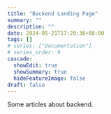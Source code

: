 ```yaml
---
title: "Backend Landing Page"
summary: ""
description: ""
date: 2024-05-21T17:29:36+08:00
tags: []
# series: ["Documentation"]
# series_order: 9
cascade:
  showEdit: true
  showSummary: true
  hideFeatureImage: false
draft: false
---
```


Some articles about backend.